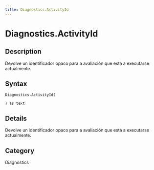 ```yaml
---
title: Diagnostics.ActivityId
---
```


# Diagnostics.ActivityId


## Description

Devolve un identificador opaco para a avaliación que está a executarse actualmente.


## Syntax

```powerquery
Diagnostics.ActivityId(

) as text
```


## Details

Devolve un identificador opaco para a avaliación que está a executarse actualmente.



## Category
Diagnostics
